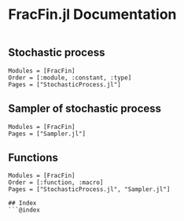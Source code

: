 # FracFin.jl Documentation

```@contents
```

## Stochastic process
```@autodocs
Modules = [FracFin]
Order = [:module, :constant, :type]
Pages = ["StochasticProcess.jl"]
```

## Sampler of stochastic process
```@autodocs
Modules = [FracFin]
Pages = ["Sampler.jl"]
```

## Functions
```@autodocs
Modules = [FracFin]
Order = [:function, :macro]
Pages = ["StochasticProcess.jl", "Sampler.jl"]

## Index
```@index
```
